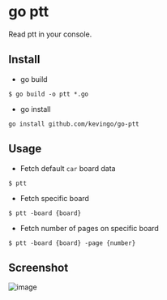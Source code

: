 # go ptt 

Read ptt in your console.

## Install

- go build

```
$ go build -o ptt *.go
```

- go install

```
go install github.com/kevingo/go-ptt
```

## Usage

- Fetch default `car` board data

```
$ ptt
```

- Fetch specific board

```
$ ptt -board {board}
```

- Fetch number of pages on specific board

```
$ ptt -board {board} -page {number}
```
## Screenshot

![image](https://raw.githubusercontent.com/kevingo/go-ptt/master/screenshot/ptt.png)

